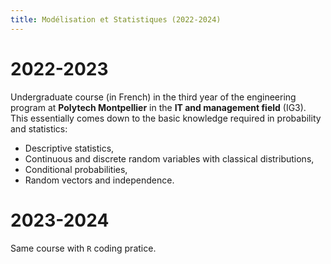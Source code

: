```yaml
---
title: Modélisation et Statistiques (2022-2024)
---
```


# 2022-2023

Undergraduate course (in French) in the third year of the engineering program at **Polytech Montpellier** in the **IT and management field** (IG3).
This essentially comes down to the basic knowledge required in probability and statistics:
- Descriptive statistics,
- Continuous and discrete random variables with classical distributions,
- Conditional probabilities,
- Random vectors and independence.

# 2023-2024

Same course with `R` coding pratice.

